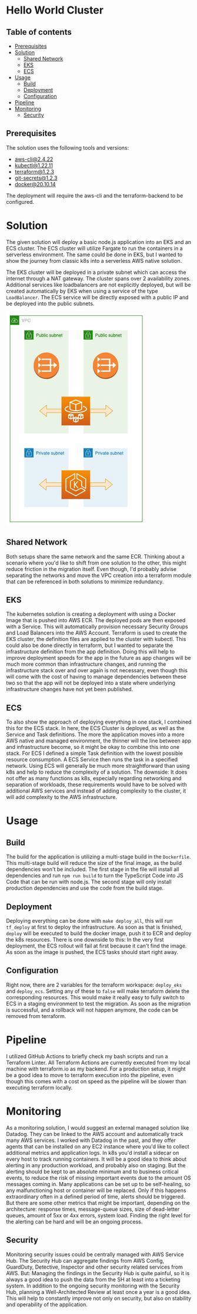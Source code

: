 # Hello World Cluster

## Table of contents

* [Prerequisites](#prerequisites)
* [Solution](#solution)
  + [Shared Network](#shared-network)
  + [EKS](#eks)
  + [ECS](#ecs)
* [Usage](#usage)
  + [Build](#build)
  + [Deployment](#deployment)
  + [Configuration](#configuration)
* [Pipeline](#pipeline)
* [Monitoring](#monitoring)
  + [Security](#security)

## Prerequisites

The solution uses the following tools and versions:
- aws-cli@2.4.22
- kubectl@1.22.11
- terraform@1.2.3
- git-secrets@1.2.3
- docker@20.10.14

The deployment will require the aws-cli and the terraform-backend to be configured.

# Solution

The given solution will deploy a basic node.js application into an EKS and an ECS cluster. The ECS cluster will utilize Fargate to run the containers in a serverless environment. The same could be done in EKS, but I wanted to show the journey from classic k8s into a serverless AWS native solution.

The EKS cluster will be deployed in a private subnet which can access the internet through a NAT gateway. The cluster spans over 2 availability zones. Additional services like loadbalancers are not explicitly deployed, but will be created automatically by EKS when using a service of the type `LoadBalancer`.
The ECS service will be directly exposed with a public IP and be deployed into the public subnets.

![diagram](diagram.png)


## Shared Network

Both setups share the same network and the same ECR. Thinking about a scenario where you'd like to shift from one solution to the other, this might reduce friction in the migration itself. Even though, I'd probably advise separating the networks and move the VPC creation into a terraform module that can be referenced in both solutions to minimize redundancy.

## EKS

The kubernetes solution is creating a deployment with using a Docker Image that is pushed into AWS ECR. The deployed pods are then exposed with a Service. This will automatically provision necessary Security Groups and Load Balancers into the AWS Account.
Terraform is used to create the EKS cluster, the definition files are applied to the cluster with kubectl. This could also be done directly in terraform, but I wanted to separate the infrastructure definition from the app definition. Doing this will help to improve deployment speeds for the app in the future as app changes will be much more common than infrastructure changes, and running the infrastructure stack over and over again is not necessary, even though this will come with the cost of having to manage dependencies between these two so that the app will not be deployed into a state where underlying infrastructure changes have not yet been published.

## ECS

To also show the approach of deploying everything in one stack, I combined this for the ECS stack. In here, the ECS Cluster is deployed, as well as the Service and Task definitions. The more the application moves into a more AWS native and managed environment, the thinner will the line between app and infrastructure become, so it might be okay to combine this into one stack.
For ECS I defined a simple Task definition with the lowest possible resource consumption. A ECS Service then runs the task in a specified network. 
Using ECS will generally be much more straightforward than using k8s and help to reduce the complexity of a solution. The downside: It does not offer as many functions as k8s, especially regarding networking and separation of workloads, these requirements would have to be solved with additional AWS services and instead of adding complexity to the cluster, it will add complexity to the AWS infrastructure. 

# Usage

## Build 

The build for the application is utilizing a multi-stage build in the `Dockerfile`. This multi-stage build will reduce the size of the final image, as the build dependencies won't be included. The first stage in the file will install all dependencies and run `npm run build` to turn the TypeScript Code into JS Code that can be run with node.js. The second stage will only install production dependencies and use the code from the build stage.

## Deployment
Deploying everything can be done with `make deploy_all`, this will run `tf_deploy` at first to deploy the infrastructure. As soon as that is finished, `deploy` will be executed to build the docker image, push it to ECR and deploy the k8s resources. There is one downside to this: In the very first deployment, the ECS rollout will fail at first because it can't find the image. As soon as the image is pushed, the ECS tasks should start right away.

## Configuration
Right now, there are 2 variables for the terraform workspace: `deploy_eks` and `deploy_ecs`. Setting any of these to `false` will make terraform delete the corresponding resources. This would make it really easy to fully switch to ECS in a staging environment to test the migration. As soon as the migration is successful, and a rollback will not happen anymore, the code can be removed from terraform.

# Pipeline
I utilized GitHub Actions to briefly check my bash scripts and run a Terraform Linter. All Terraform Actions are currently executed from my local machine with terraform.io as my backend. For a production setup, it might be a good idea to move to terraform execution into the pipeline, even though this comes with a cost on speed as the pipeline will be slower than executing terraform locally.

# Monitoring
As a monitoring solution, I would suggest an external managed solution like Datadog. They can be linked to the AWS account and automatically track many AWS services. I worked with Datadog in the past, and they offer agents that can be installed on any EC2 instance where you'd like to collect additional metrics and application logs. In k8s you'd install a sidecar on every host to track running containers.
It will be a good idea to think about alerting in any production workload, and probably also on staging. But the alerting should be kept to an absolute minimum and to business critical events, to reduce the risk of missing important events due to the amount OS messages coming in. Many applications can be set up to be self-healing, so any malfunctioning host or container will be replaced. Only if this happens extraordinary often in a defined period of time, alerts should be triggered. But there are some other metrics that might be important, depending on the architecture: response times, message-queue sizes, size of dead-letter queues, amount of 5xx or 4xx errors, system load.
Finding the right level for the alerting can be hard and will be an ongoing process.

## Security
Monitoring security issues could be centrally managed with AWS Service Hub. The Security Hub can aggregate findings from AWS Config, GuardDuty, Detective, Inspector and other security related services from AWS. But: Managing the findings in the Security Hub is quite painful, so it is always a good idea to push the data from the SH at least into a ticketing system.
In addition to the ongoing security monitoring with the Security Hub, planning a Well-Architected Review at least once a year is a good idea. This will help to constantly improve not only on security, but also on stability and operability of the application.